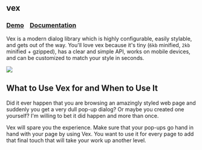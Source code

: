 ## vex

### [Demo](http://github.hubspot.com/vex/docs/welcome/) &nbsp;&nbsp; [Documentation](http://github.hubspot.com/vex/)

Vex is a modern dialog library which is highly configurable, easily stylable, and gets out of the way. You'll love vex because it's tiny (`6kb` minified, `2kb` minified + gzipped), has a clear and simple API, works on mobile devices, and can be customized to match your style in seconds.

![](https://raw.github.com/HubSpot/vex/master/docs/vex.gif)

## What to Use Vex for and When to Use It

Did it ever happen that you are browsing an amazingly styled web page and suddenly you get a very dull pop-up dialog? Or maybe you created one yourself? I'm willing to bet it did happen and more than once.

Vex will spare you the experience. Make sure that your pop-ups go hand in hand with your page by using Vex. You want to use it for every page to add that final touch that will take your work up another level.
